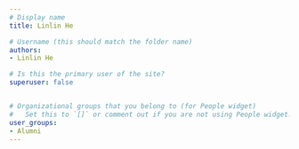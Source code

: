 ```yaml
---
# Display name
title: Linlin He

# Username (this should match the folder name)
authors:
- Linlin He

# Is this the primary user of the site?
superuser: false


# Organizational groups that you belong to (for People widget)
#   Set this to `[]` or comment out if you are not using People widget.
user_groups:
- Alumni
---
```


